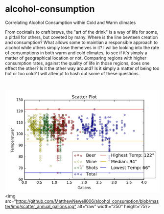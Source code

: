 # alcohol-consumption                                                     
Correlating Alcohol Consumption within Cold and Warm climates

From cocktails to craft brews, the "art of the drink" is a way of life for some, a pitfall for others, but coveted by many. Where is the line bewteen creation and consumption? What allows some to maintian a responsible approach to alcohol while others simply lose themelves in it? I wil be looking into the rate of consumptions in both warm and cold climates, to see if it's simply a matter of geographical location or not. Comparing regions with higher consumption rates, against the quality of life in those regions, does one effect the other? Is it the other way around? Is it simply a matter of being too hot or too cold? I will attempt to hash out some of these questions.

<br>

![test image size](https://github.com/MatthewNewell006/alcohol_consumption/blob/master/img/scatter_annual_gallons.jpg?raw=true)<img src=“https://github.com/MatthewNewell006/alcohol_consumption/blob/master/img/scatter_annual_gallons.jpg” alt=“raw” width=“250" height=‘75’/>


